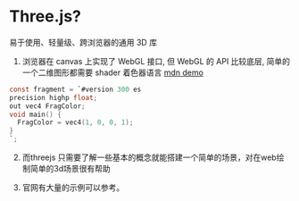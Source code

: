 # Three.js?

易于使用、轻量级、跨浏览器的通用 3D 库

1. 浏览器在 canvas 上实现了 WebGL 接口, 但 WebGL 的 API 比较底层, 简单的一个二维图形都需要 shader 着色器语言 [mdn demo](https://github.com/mdn/dom-examples/blob/main/webgl-examples/tutorial/sample2/webgl-demo.js)

```c
const fragment = `#version 300 es
precision highp float;
out vec4 FragColor;
void main() {
  FragColor = vec4(1, 0, 0, 1);
}
`;
```
2. 而threejs 只需要了解一些基本的概念就能搭建一个简单的场景，对在web绘制简单的3d场景很有帮助

3. 官网有大量的示例可以参考。